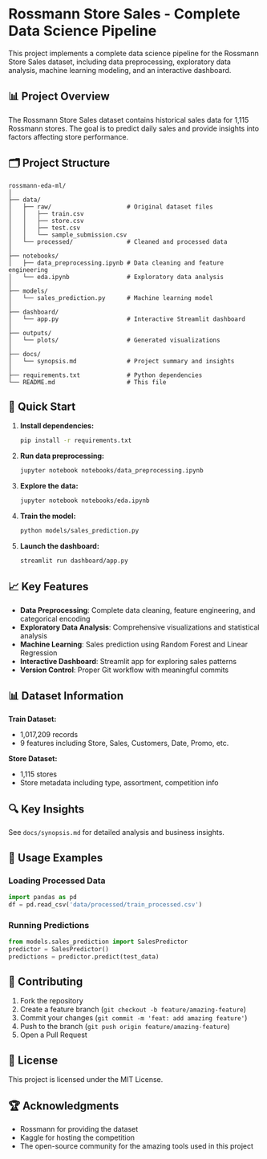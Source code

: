 # Rossmann Store Sales - Complete Data Science Pipeline

This project implements a complete data science pipeline for the Rossmann Store Sales dataset, including data preprocessing, exploratory data analysis, machine learning modeling, and an interactive dashboard.

## 📊 Project Overview

The Rossmann Store Sales dataset contains historical sales data for 1,115 Rossmann stores. The goal is to predict daily sales and provide insights into factors affecting store performance.

## 🗂️ Project Structure

```
rossmann-eda-ml/
│
├── data/
│   ├── raw/                     # Original dataset files
│   │   ├── train.csv
│   │   ├── store.csv
│   │   ├── test.csv
│   │   └── sample_submission.csv
│   └── processed/               # Cleaned and processed data
│
├── notebooks/
│   ├── data_preprocessing.ipynb # Data cleaning and feature engineering
│   └── eda.ipynb                # Exploratory data analysis
│
├── models/
│   └── sales_prediction.py      # Machine learning model
│
├── dashboard/
│   └── app.py                   # Interactive Streamlit dashboard
│
├── outputs/
│   └── plots/                   # Generated visualizations
│
├── docs/
│   └── synopsis.md              # Project summary and insights
│
├── requirements.txt             # Python dependencies
└── README.md                    # This file
```

## 🚀 Quick Start

1. **Install dependencies:**
   ```bash
   pip install -r requirements.txt
   ```

2. **Run data preprocessing:**
   ```bash
   jupyter notebook notebooks/data_preprocessing.ipynb
   ```

3. **Explore the data:**
   ```bash
   jupyter notebook notebooks/eda.ipynb
   ```

4. **Train the model:**
   ```bash
   python models/sales_prediction.py
   ```

5. **Launch the dashboard:**
   ```bash
   streamlit run dashboard/app.py
   ```

## 📈 Key Features

- **Data Preprocessing**: Complete data cleaning, feature engineering, and categorical encoding
- **Exploratory Data Analysis**: Comprehensive visualizations and statistical analysis
- **Machine Learning**: Sales prediction using Random Forest and Linear Regression
- **Interactive Dashboard**: Streamlit app for exploring sales patterns
- **Version Control**: Proper Git workflow with meaningful commits

## 📊 Dataset Information

**Train Dataset:**
- 1,017,209 records
- 9 features including Store, Sales, Customers, Date, Promo, etc.

**Store Dataset:**
- 1,115 stores
- Store metadata including type, assortment, competition info

## 🔍 Key Insights

See `docs/synopsis.md` for detailed analysis and business insights.

## 📝 Usage Examples

### Loading Processed Data
```python
import pandas as pd
df = pd.read_csv('data/processed/train_processed.csv')
```

### Running Predictions
```python
from models.sales_prediction import SalesPredictor
predictor = SalesPredictor()
predictions = predictor.predict(test_data)
```

## 🤝 Contributing

1. Fork the repository
2. Create a feature branch (`git checkout -b feature/amazing-feature`)
3. Commit your changes (`git commit -m 'feat: add amazing feature'`)
4. Push to the branch (`git push origin feature/amazing-feature`)
5. Open a Pull Request

## 📄 License

This project is licensed under the MIT License.

## 🏆 Acknowledgments

- Rossmann for providing the dataset
- Kaggle for hosting the competition
- The open-source community for the amazing tools used in this project
